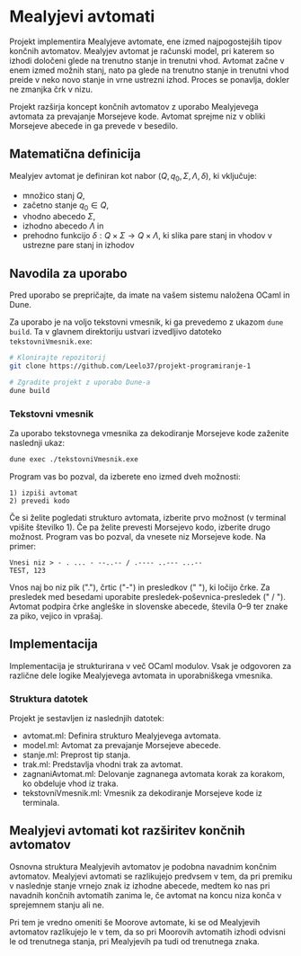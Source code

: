 # Mealyjevi avtomati

Projekt implementira Mealyjeve avtomate, ene izmed najpogostejših tipov končnih avtomatov. Mealyjev avtomat je računski model, pri katerem so izhodi določeni glede na trenutno stanje in trenutni vhod. Avtomat začne v enem izmed možnih stanj, nato pa glede na trenutno stanje in trenutni vhod preide v neko novo stanje in vrne ustrezni izhod. Proces se ponavlja, dokler ne zmanjka črk v nizu.

Projekt razširja koncept končnih avtomatov z uporabo Mealyjevega avtomata za prevajanje Morsejeve kode. Avtomat sprejme niz v obliki Morsejeve abecede in ga prevede v besedilo.

## Matematična definicija

Mealyjev avtomat je definiran kot nabor $(Q, q_0, \Sigma, \Lambda, \delta)$, ki vključuje:

- množico stanj $Q$,
- začetno stanje $q_0 \in Q$,
- vhodno abecedo $\Sigma$,
- izhodno abecedo $\Lambda$ in
- prehodno funkcijo $\delta : Q \times \Sigma \to Q \times \Lambda$, ki slika pare stanj in vhodov v ustrezne pare stanj in izhodov

## Navodila za uporabo

Pred uporabo se prepričajte, da imate na vašem sistemu naložena OCaml in Dune.

Za uporabo je na voljo tekstovni vmesnik, ki ga prevedemo z ukazom `dune build`. Ta v glavnem direktoriju ustvari izvedljivo datoteko `tekstovniVmesnik.exe`:

```bash
# Klonirajte repozitorij
git clone https://github.com/Leelo37/projekt-programiranje-1

# Zgradite projekt z uporabo Dune-a
dune build
```

### Tekstovni vmesnik

Za uporabo tekstovnega vmesnika za dekodiranje Morsejeve kode zaženite naslednji ukaz:

```bash
dune exec ./tekstovniVmesnik.exe
```

Program vas bo pozval, da izberete eno izmed dveh možnosti:

```plaintext
1) izpiši avtomat
2) prevedi kodo
```

Če si želite pogledati strukturo avtomata, izberite prvo možnost (v terminal vpišite številko 1). Če pa želite prevesti Morsejevo kodo, izberite drugo možnost. Program vas bo pozval, da vnesete niz Morsejeve kode. Na primer:

```plaintext
Vnesi niz > - . ... - --..-- / .---- ..--- ...--
TEST, 123
```

Vnos naj bo niz pik ("."), črtic ("-") in presledkov (" "), ki ločijo črke. Za presledek med besedami uporabite presledek-poševnica-presledek (" / "). Avtomat podpira črke angleške in slovenske abecede, števila 0–9 ter znake za piko, vejico in vprašaj.

## Implementacija

Implementacija je strukturirana v več OCaml modulov. Vsak je odgovoren za različne dele logike Mealyjevega avtomata in uporabniškega vmesnika.

### Struktura datotek

Projekt je sestavljen iz naslednjih datotek:

- avtomat.ml: Definira strukturo Mealyjevega avtomata.
- model.ml: Avtomat za prevajanje Morsejeve abecede.
- stanje.ml: Preprost tip stanja.
- trak.ml: Predstavlja vhodni trak za avtomat.
- zagnaniAvtomat.ml: Delovanje zagnanega avtomata korak za korakom, ko obdeluje vhod iz traka.
- tekstovniVmesnik.ml: Vmesnik za dekodiranje Morsejeve kode iz terminala.

## Mealyjevi avtomati kot razširitev končnih avtomatov

Osnovna struktura Mealyjevih avtomatov je podobna navadnim končnim avtomatov. Mealyjevi avtomati se razlikujejo predvsem v tem, da pri premiku v naslednje stanje vrnejo znak iz izhodne abecede, medtem ko nas pri navadnih končnih avtomatih zanima le, če avtomat na koncu niza konča v sprejemnem stanju ali ne. 

Pri tem je vredno omeniti še Moorove avtomate, ki se od Mealyjevih avtomatov razlikujejo le v tem, da so pri Moorovih avtomatih izhodi odvisni le od trenutnega stanja, pri Mealyjevih pa tudi od trenutnega znaka.